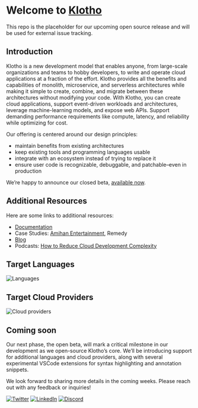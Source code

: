# Welcome to [Klotho](https://klo.dev)

This repo is the placeholder for our upcoming open source release and will be used for external issue tracking.

## Introduction

Klotho is a new development model that enables anyone, from large-scale organizations and teams to hobby developers, to write and operate cloud applications at a fraction of the effort. Klotho provides all the benefits and capabilities of monolith, microservice, and serverless architectures while making it simple to create, combine, and migrate between these architectures without modifying your code. With Klotho, you can create cloud applications, support event-driven workloads and architectures, leverage machine-learning models, and expose web APIs. Support demanding performance requirements like compute, latency, and reliability while optimizing for cost.

Our offering is centered around our design principles:

- maintain benefits from existing architectures
- keep existing tools and programming languages usable
- integrate with an ecosystem instead of trying to replace it
- ensure user code is recognizable, debuggable, and patchable–even in production

We’re happy to announce our closed beta, [available now](https://l.klo.dev/signup/closed-beta).

## Additional Resources

Here are some links to additional resources:

- [Documentation](https://klo.dev/docs)
- Case Studies: [Amihan Entertainment](https://klo.dev/case-study-amihan-entertainment/), Remedy
- [Blog](https://klo.dev/blog/)
- Podcasts: [How to Reduce Cloud Development Complexity](https://www.devopsparadox.com/episodes/how-to-reduce-cloud-development-complexity-169/)

## Target Languages

![Languages](https://skillicons.dev/icons?i=ts,js,python,go,cs,java)

## Target Cloud Providers

![Cloud providers](https://skillicons.dev/icons?i=aws,gcp,azure)

## Coming soon

Our next phase, the open beta, will mark a critical milestone in our development as we open-source Klotho’s core. We’ll be introducing support for additional languages and cloud providers, along with several experimental VSCode extensions for syntax highlighting and annotation snippets.

We look forward to sharing more details in the coming weeks. Please reach out with any feedback or inquiries!

[![Twitter](https://img.shields.io/badge/Twitter-%231DA1F2.svg?style=for-the-badge&logo=Twitter&logoColor=white)](https://twitter.com/GetKlotho) [![LinkedIn](https://img.shields.io/badge/linkedin-%230077B5.svg?style=for-the-badge&logo=linkedin&logoColor=white)](https://www.linkedin.com/company/klothoplatform/)
[![Discord](https://img.shields.io/badge/%3CServer%3E-%237289DA.svg?style=for-the-badge&logo=discord&logoColor=white)](https://discord.gg/4z2jwRvnyM)
